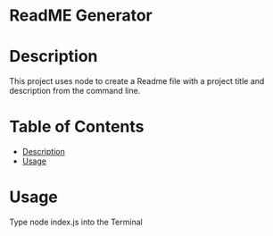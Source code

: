 # ReadME Generator
  # Description
  This project uses node to create a Readme file with a project title and description from the command line.
  
  # Table of Contents
  - [Description](#desc)
  - [Usage](#use)

  # Usage
  Type node index.js into the Terminal

